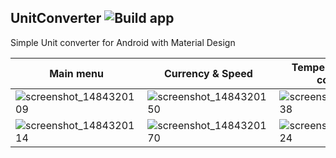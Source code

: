 UnitConverter ![Build app](https://github.com/nevack/UnitConverter/workflows/Build%20app/badge.svg)
-------------
Simple Unit converter for Android with Material Design

Main menu | Currency & Speed | Temperature & Area converter
----------|------------------|-----------------------------
![screenshot_1484320109](https://cloud.githubusercontent.com/assets/8330119/22006596/87dda706-dc7d-11e6-88c4-a7ca7e74c30c.png) | ![screenshot_1484320150](https://cloud.githubusercontent.com/assets/8330119/22006623/b9bffa76-dc7d-11e6-94ad-d3bba3e3c738.png) | ![screenshot_1484320138](https://cloud.githubusercontent.com/assets/8330119/22006653/02ad49e6-dc7e-11e6-9beb-4343b68bf56a.png)
![screenshot_1484320114](https://cloud.githubusercontent.com/assets/8330119/22006609/9bbf67be-dc7d-11e6-962f-80d5910b4c88.png) | ![screenshot_1484320170](https://cloud.githubusercontent.com/assets/8330119/22006648/ede95c48-dc7d-11e6-9d31-f2767d3b18d1.png) | ![screenshot_1484320124](https://cloud.githubusercontent.com/assets/8330119/22006675/230adff0-dc7e-11e6-95df-3545aac9ed91.png)

